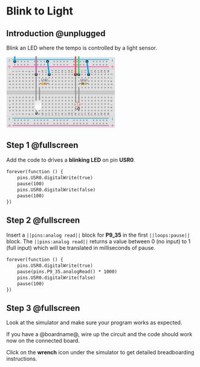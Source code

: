# Blink to Light

## Introduction @unplugged

Blink an LED where the tempo is controlled by a light sensor.

![An LED blinking based on a light sensor](/static/projects/analog-io/blink-to-light/gallery.gif)

## Step 1 @fullscreen

Add the code to drives a **blinking LED** on pin **USR0**.

```blocks
forever(function () {
    pins.USR0.digitalWrite(true)
    pause(100)
    pins.USR0.digitalWrite(false)
    pause(100)
})
```

## Step 2 @fullscreen

Insert a ``||pins:analog read||`` block for **P9_35** in the first ``||loops:pause||`` block.
The ``||pins:analog read||`` returns a value between 0 (no input) to 1 (full input) which will be translated in milliseconds of pause.

```blocks
forever(function () {
    pins.USR0.digitalWrite(true)
    pause(pins.P9_35.analogRead() * 1000)
    pins.USR0.digitalWrite(false)
    pause(100)
})
```

## Step 3 @fullscreen

Look at the simulator and make sure your program works as expected. 

If you have a @boardname@, wire up the circuit and the code should work now on the connected board.

Click on the **wrench** icon under the simulator to get detailed breadboarding instructions.
